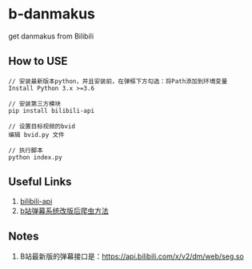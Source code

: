 # b-danmakus
get danmakus from Bilibili

## How to USE

```
// 安装最新版本python，并且安装前，在弹框下方勾选：将Path添加到环境变量
Install Python 3.x >=3.6 

// 安装第三方模块
pip install bilibili-api

// 设置目标视频的bvid
编辑 bvid.py 文件

// 执行脚本
python index.py
```

## Useful Links
1. [bilibili-api](https://github.com/Passkou/bilibili-api)
2. [b站弹幕系统改版后爬虫方法](https://www.bilibili.com/read/cv9762979/)

## Notes
1. B站最新版的弹幕接口是：https://api.bilibili.com/x/v2/dm/web/seg.so
